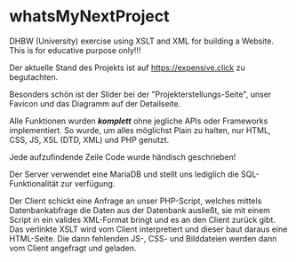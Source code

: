 # whatsMyNextProject
DHBW (University) exercise using XSLT and XML for building a Website.
This is for educative purpose only!!!

Der aktuelle Stand des Projekts ist auf https://expensive.click zu begutachten.

Besonders schön ist der Slider bei der "Projekterstellungs-Seite", unser Favicon und das Diagramm auf der Detailseite.

Alle Funktionen wurden **_komplett_** ohne jegliche APIs oder Frameworks implementiert. So wurde,
um alles möglichst Plain zu halten, nur HTML, CSS, JS, XSL (DTD, XML) und PHP genutzt.

Jede aufzufindende Zeile Code wurde händisch geschrieben!

Der Server verwendet eine MariaDB und stellt uns lediglich die SQL-Funktionalität zur verfügung.

 Der Client schickt eine Anfrage an unser PHP-Script, welches mittels Datenbankabfrage die Daten
 aus der Datenbank ausließt, sie mit einem Script in ein valides XML-Format bringt und es an den Client zurück gibt.
 Das verlinkte XSLT wird vom Client interpretiert und dieser baut daraus eine HTML-Seite. Die dann fehlenden
 JS-, CSS- und Bilddateien werden dann vom Client angefragt und geladen.
